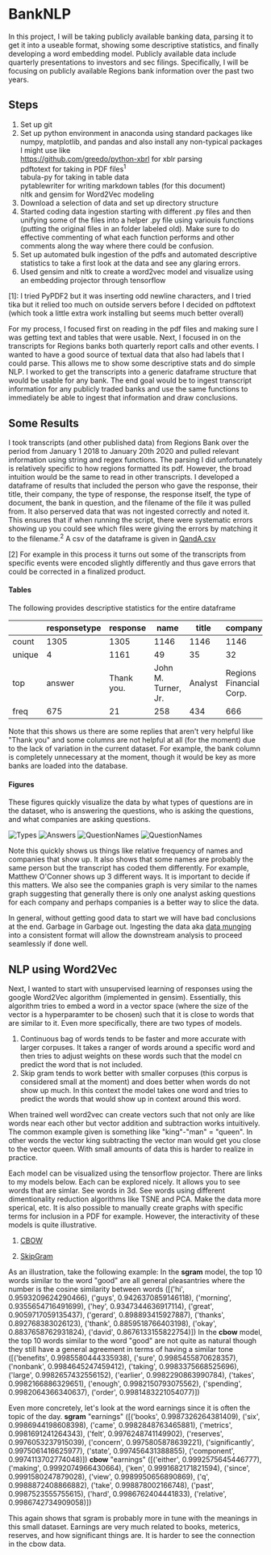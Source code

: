 # BankNLP
In this project, I will be taking publicly available banking data, parsing it to get it into a useable format, showing some descriptive statistics, and finally developing a word embedding model. Publicly available data include quarterly presentations to investors and sec filings. Specifically, I will be focusing on publicly available Regions bank information over the past two years.

## Steps
1) Set up git
2) Set up python environment in anaconda using standard packages like numpy, matplotlib, and pandas and also install any non-typical packages I might use like\
https://github.com/greedo/python-xbrl for xblr parsing\
pdftotext for taking in PDF files<sup>1</sup>\
tabula-py for taking in table data\
pytablewriter for writing markdown tables (for this document)\
nltk and gensim for Word2Vec modeling
3) Download a selection of data and set up directory structure
4) Started coding data ingestion starting with different .py files and then unifying some of the files into a helper .py file using variouis functions (putting the original files in an folder labeled old). Make sure to do effective commenting of what each function performs and other comments along the way where there could be confusion.
5) Set up automated bulk ingestion of the pdfs and automated descriptive statistics to take a first look at the data and see any glaring errors.
6) Used gensim and nltk to create a word2vec model and visualize using an embedding projector through tensorflow

[1]: I tried PyPDF2 but it was inserting odd newline characters, and I tried tika but it relied too much on outside servers before I decided on pdftotext (which took a little extra work installing but seems much better overall)

For my process, I focused first on reading in the pdf files and making sure I was getting text and tables that were usable. Next, I focused in on the transcripts for Regions banks both quarterly report calls and other events. I wanted to have a good source of textual data that also had labels that I could parse. This allows me to show some descriptive stats and do simple NLP. I worked to get the transcripts into a generic dataframe structure that would be usable for any bank. The end goal would be to ingest transcript information for any publicly traded banks and use the same functions to immediately be able to ingest that information and draw conclusions.



## Some Results
I took transcripts (and other published data) from Regions Bank over the period from January 1 2018 to January 20th 2020 and pulled relevant information using string and regex functions. The parsing I did unfortunately is relatively specific to how regions formatted its pdf. However, the broad intuition would be the same to read in other transcripts. I developed a dataframe of results that included the person who gave the response, their title, their company, the type of response, the response itself, the type of document, the bank in question, and the filename of the file it was pulled from. It also perserved data that was not ingested correctly and noted it. This ensures that if when running the script, there were systematic errors showing up you could see which files were giving the errors by matching it to the filename.<sup>2</sup> A csv of the dataframe is given in [QandA.csv](output/QandA.csv)

[2] For example in this process it turns out some of the transcripts from specific events were encoded slightly differently and thus gave errors that could be corrected in a finalized product.

#### Tables
The following provides descriptive statistics for the entire dataframe

|      |responsetype| response |       name        | title |        company        | bank  |doctype|                            filename                             |
|------|------------|----------|-------------------|-------|-----------------------|-------|-------|-----------------------------------------------------------------|
|count |1305        |1305      |1146               |1146   |1146                   |1305   |1305   |1305                                                             |
|unique|           4|      1161|                 49|     35|                     32|      1|      2|                                                               19|
|top   |answer      |Thank you.|John M. Turner, Jr.|Analyst|Regions Financial Corp.|regions|qr     |../data/other/transcript\regions_Investor-Day-2019-Transcript.pdf|
|freq  |675         |21        |258                |434    |666                    |1305   |744    |129                                                              |

Note that this shows us there are some replies that aren't very helpful like "Thank you" and some columns are not helpful at all (for the moment) due to the lack of variation in the current dataset. For example, the bank column is completely unnecessary at the moment, though it would be key as more banks are loaded into the database.

#### Figures
These figures quickly visualize the data by what types of questions are in the dataset, who is answering the questions, who is asking the questions, and what companies are asking questions.

![Types](output/images/responses.png)
![Answers](output/images/answer_names.png)
![QuestionNames](output/images/question_names.png)
![QuestionNames](output/images/question_companies.png)

Note this quickly shows us things like relative frequency of names and companies that show up. It also shows that some names are probably the same person but the transcript has coded them differently. For example, Matthew O'Conner shows up 3 different ways. It is important to decide if this matters. We also see the companies graph is very similar to the names graph suggesting that generally there is only one analyst asking questions for each company and perhaps companies is a better way to slice the data.

In general, without getting good data to start we will have bad conclusions at the end. Garbage in Garbage out. Ingesting the data aka [data munging](https://en.wikipedia.org/wiki/Data_wrangling) into a consistent format will allow the downstream analysis to proceed seamlessly if done well.

## NLP using Word2Vec
Next, I wanted to start with unsupervised learning of responses using the google Word2Vec algorithm (implemented in gensim). Essentially, this algorithm tries to embed a word in a vector space (where the size of the vector is a hyperparamter to be chosen) such that it is close to words that are similar to it. Even more specifically, there are two types of models. 
1) Continuous bag of words tends to be faster and more accurate with larger corpuses. It takes a ranger of words around a specific word and then tries to adjust weights on these words such that the model cn predict the word that is not included.
2) Skip gram tends to work better with smaller corpuses (this corpus is considered small at the moment) and does better when words do not show up much. In this context the model takes one word and tries to predict the words that would show up in context around this word.

When trained well word2vec can create vectors such that not only are like words near each other but vector addition and subtraction works intuitively. The common example given is something like "king"-"man" = "queen". In other words the vector king subtracting the vector man would get you close to the vector queen. With small amounts of data this is harder to realize in practice.

Each model can be visualized using the tensorflow projector. There are links to my models below. Each can be explored nicely. It allows you to see words that are simlar. See words in 3d. See words using different dimentionality reduction algorithms like TSNE and PCA. Make the data more sperical, etc. It is also possible to manually create graphs with specific terms for inclusion in a PDF for example. However, the interactivity of these models is quite illustrative.
1) [CBOW](http://projector.tensorflow.org/?config=https://raw.githubusercontent.com/anahlik/BankNLP/master/output/model/CBOWvisual.json)

2) [SkipGram](http://projector.tensorflow.org/?config=https://raw.githubusercontent.com/anahlik/BankNLP/master/output/model/SGRAMvisual.json)

As an illustration, take the following example: In the **sgram** model, the top 10 words similar to the word "good" are all general pleasantries where the number is the cosine similarity between words ([('hi', 0.9593209624290466), ('guys', 0.9426370859146118), ('morning', 0.9355654716491699), ('hey', 0.9347344636917114), ('great', 0.9059717059135437), ('gerard', 0.898893415927887), ('thanks', 0.892768383026123), ('thank', 0.8859518766403198), ('okay', 0.8837658762931824), ('david', 0.8676133155822754)]) In the **cbow** model, the top 10 words similar to the word "good" are not quite as natural though they still have a general agreement in terms of having a similar tone ([('benefits', 0.9985580444335938), ('sure', 0.9985455870628357), ('nonbank', 0.9984645247459412), ('taking', 0.9983375668525696), ('large', 0.9982657432556152), ('earlier', 0.9982290863990784), ('takes', 0.9982166886329651), ('enough', 0.9982150793075562), ('spending', 0.9982064366340637), ('order', 0.9981483221054077)])

Even more concretely, let's look at the word earnings since it is often the topic of the day. **sgram** "earnings" ([('books', 0.9987326264381409), ('six', 0.9986944198608398), ('came', 0.9982848763465881), ('metrics', 0.9981691241264343), ('felt', 0.9976248741149902), ('reserves', 0.9976053237915039), ('concern', 0.9975805878639221), ('significantly', 0.9975061416625977), ('state', 0.997456431388855), ('component', 0.9974113702774048)]) **cbow** "earnings" ([('either', 0.9992575645446777), ('making', 0.9992074966430664), ('ken', 0.9991682171821594), ('since', 0.9991580247879028), ('view', 0.9989950656890869), ('q', 0.9988872408866882), ('take', 0.998878002166748), ('past', 0.9987523555755615), ('hard', 0.9986762404441833), ('relative', 0.9986742734909058)])

This again shows that sgram is probably more in tune with the meanings in this small dataset. Earnings are very much related to books, meterics, reserves, and how significant things are. It is harder to see the connection in the cbow data.